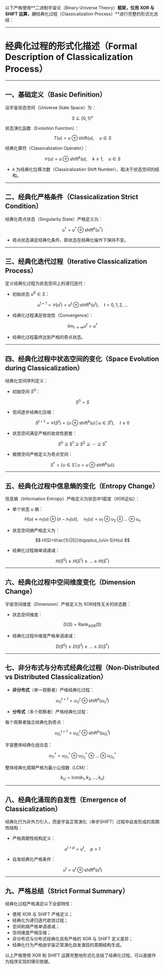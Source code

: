 以下严格使用**二进制宇宙论（Binary Universe Theory）**框架，仅用 XOR 与 SHIFT 运算，对**经典化过程（Classicalization Process）**进行完整的形式化总结：

---

# 经典化过程的形式化描述（Formal Description of Classicalization Process）

---

## 一、基础定义（Basic Definition）

设宇宙状态空间（Universe State Space）为：

$$
S\subseteq\{0,1\}^n
$$

状态演化函数（Evolution Function）：

$$
T(u)=u\oplus\text{shift}(u),\quad u\in S
$$

经典化算符（Classicalization Operator）：

$$
\mathcal{C}(u)=u\oplus\text{shift}^{k}(u),\quad k\geq 1,\quad u\in S
$$

- $k$ 为经典化位移次数（Classicalization Shift Number），取决于状态空间的结构。

---

## 二、经典化严格条件（Classicalization Strict Condition）

经典化奇点状态（Singularity State）严格定义为：

$$
u^*=u^*\oplus\text{shift}^{k}(u^*)
$$

- 奇点状态满足经典化条件，即状态在经典化操作下保持不变。

---

## 三、经典化迭代过程（Iterative Classicalization Process）

定义经典化过程为状态空间上的递归迭代：

- 初始状态 $u^0\in S$：

$$
u^{t+1}=\mathcal{C}(u^{t})=u^{t}\oplus\text{shift}^{k}(u^{t}),\quad t=0,1,2,\dots
$$

- 经典化过程满足收敛性（Convergence）：

$$
\lim_{t\to\infty}u^{t}=u^{*}
$$

- 经典化过程最终达到严格的奇点状态。

---

## 四、经典化过程中状态空间的变化（Space Evolution during Classicalization）

经典化空间序列定义：

- 初始空间 $S^0$：

$$
S^0=S
$$

- 空间逐步经典化压缩：

$$
S^{t+1}=\mathcal{C}(S^t)=\{u\oplus\text{shift}^{k}(u)\,|\,u\in S^t\},\quad t\geq 0
$$

- 状态空间满足严格的收敛性嵌套：

$$
S^{0}\supseteq S^{1}\supseteq S^{2}\supseteq\cdots\supseteq S^{*}
$$

- 极限空间严格定义为奇点空间：

$$
S^{*}=\{u\in S\,|\,u=u\oplus\text{shift}^{k}(u)\}
$$

---

## 五、经典化过程中信息熵的变化（Entropy Change）

信息熵（Information Entropy）严格定义为状态中1密度（XOR近似）：

- 单个状态 $u$ 熵：

$$
H(u)\approx n_1(u)\oplus(n-n_1(u)),\quad n_1(u)=u_1\oplus u_2\oplus\dots\oplus u_n
$$

- 状态空间熵严格定义为：

$$
H(S)=\frac{1}{|S|}\bigoplus_{u\in S}H(u)
$$

- 经典化过程熵单调递减：

$$
H(S^0)\geq H(S^1)\geq\dots\geq H(S^{*})
$$

---

## 六、经典化过程中空间维度变化（Dimension Change）

宇宙空间维度（Dimension）严格定义为 XOR线性无关的状态数：

- 状态空间维度：

$$
D(S)=\text{Rank}_{\text{XOR}}(S)
$$

- 经典化过程中维度严格单调递减：

$$
D(S^{0})\geq D(S^{1})\geq\dots\geq D(S^{*})
$$

---

## 七、非分布式与分布式经典化过程（Non-Distributed vs Distributed Classicalization）

- **非分布式**（单一观察者）严格经典化过程：

$$
u_{\mathbb{U}}^{t+1}=u_{\mathbb{U}}^{t}\oplus\text{shift}^{k}(u_{\mathbb{U}}^{t})
$$

- **分布式**（多个观察者）严格经典化过程：

每个观察者独立经典化到奇点：

$$
u_{O_i}^{t+1}=u_{O_i}^{t}\oplus\text{shift}^{k_i}(u_{O_i}^{t})
$$

宇宙整体经典化组合态：

$$
u_{\mathbb{U}}^{*}=u_{O_1}^{*}\oplus u_{O_2}^{*}\oplus\dots\oplus u_{O_n}^{*}
$$

整体经典化周期严格为最小公倍数（LCM）：

$$
k_{\mathbb{U}}=\text{lcm}(k_1,k_2,\dots,k_n)
$$

---

## 八、经典化涌现的自发性（Emergence of Classicalization）

经典化行为非外力引入，而是宇宙正常演化（单步SHIFT）过程中自发形成的周期性结构：

- 严格周期性结构定义：

$$
u^{t+p}=u^t,\quad p>1
$$

- 自发经典化严格条件：

$$
u^t=u^t\oplus\text{shift}^{p}(u^t)
$$

---

## 九、严格总结（Strict Formal Summary）

经典化过程严格满足以下全部特性：

- 使用 XOR 与 SHIFT 严格定义；
- 经典化为递归迭代收敛过程；
- 空间和熵严格单调递减；
- 空间维度严格压缩；
- 非分布式与分布式经典化具有严格的 XOR 与 SHIFT 定义差异；
- 经典化行为严格由宇宙正常演化自发涌现的周期结构生成。

以上严格使用 XOR 和 SHIFT 运算完整地形式化总结了经典化过程，可以直接作为程序实现的理论依据。